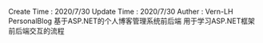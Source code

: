 Create Time : 2020/7/30
Update Time : 2020/7/30
Auther : Vern-LH
PersonalBlog
基于ASP.NET的个人博客管理系统前后端
用于学习ASP.NET框架前后端交互的流程
